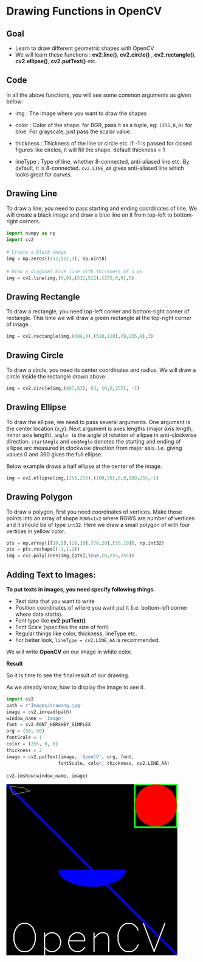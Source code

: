 # Drawing Functions in OpenCV

## Goal

* Learn to draw different geometric shapes with OpenCV
* We will learn these functions : **cv2.line()**, **cv2.circle()** , **cv2.rectangle()**, **cv2.ellipse()**, **cv2.putText()** etc.

## Code

In all the above functions, you will see some common arguments as given below:

* img : The image where you want to draw the shapes

* color : Color of the shape. for BGR, pass it as a tuple, eg: `(255,0,0)` for blue. For grayscale, just pass the scalar value.

* thickness : Thickness of the line or circle etc. If -1 is passed for closed figures like circles, it will fill the shape. default thickness = 1
* lineType : Type of line, whether 8-connected, anti-aliased line etc. By default, it is 8-connected. `cv2.LINE_AA` gives anti-aliased line which looks great for curves.

## Drawing Line

To draw a line, you need to pass starting and ending coordinates of line. We will create a black image and draw a blue line on it from top-left to bottom-right corners.

```python
import numpy as np
import cv2

# Create a black image
img = np.zeros((512,512,3), np.uint8)

# Draw a diagonal blue line with thickness of 5 px
img = cv2.line(img,(0,0),(511,511),(255,0,0),5)
```

## Drawing Rectangle

To draw a rectangle, you need top-left corner and bottom-right corner of rectangle. This time we will draw a green rectangle at the top-right corner of image.


```python
img = cv2.rectangle(img,(384,0),(510,128),(0,255,0),3)
```

## Drawing Circle

To draw a circle, you need its center coordinates and radius. We will draw a circle inside the rectangle drawn above.

```python
img = cv2.circle(img,(447,63), 63, (0,0,255), -1)
```

## Drawing Ellipse

To draw the ellipse, we need to pass several arguments. One argument is the center location (x,y). Next argument is axes lengths (major axis length, minor axis length). `angle ` is the angle of rotation of ellipse in anti-clockwise direction. `startAngle` and `endAngle` denotes the starting and ending of ellipse arc measured in clockwise direction from major axis. i.e. giving values 0 and 360 gives the full ellipse. 

Below example draws a half ellipse at the center of the image.

```python
img = cv2.ellipse(img,(256,256),(100,50),0,0,180,255,-1)
```

## Drawing Polygon

To draw a polygon, first you need coordinates of vertices. Make those points into an array of shape `ROWSx1x2` where ROWS are number of vertices and it should be of type `int32`. Here we draw a small polygon of with four vertices in yellow color.

```python
pts = np.array([[10,5],[20,30],[70,20],[50,10]], np.int32)
pts = pts.reshape((-1,1,2))
img = cv2.polylines(img,[pts],True,(0,255,255))
```

## Adding Text to Images:

**To put texts in images, you need specify following things.**

* Text data that you want to write
* Position coordinates of where you want put it (i.e. bottom-left corner where data starts).
* Font type like **cv2.putText()**
* Font Scale (specifies the size of font)
* Regular things like color, thickness, lineType etc. 
* For better look, `lineType = cv2.LINE_AA` is recommended.

We will write **OpenCV** on our image in white color.


**Result**

So it is time to see the final result of our drawing. 

As we already know, how to display the image to see it.

```python
import cv2 
path = r'Images/drawing.jpg'
image = cv2.imread(path) 
window_name = 'Image'
font = cv2.FONT_HERSHEY_SIMPLEX
org = (50, 50) 
fontScale = 1
color = (255, 0, 0) 
thickness = 2
image = cv2.putText(image, 'OpenCV', org, font,  
                   fontScale, color, thickness, cv2.LINE_AA)
                   
cv2.imshow(window_name, image) 

```

![Image](Images/drawing.jpg)